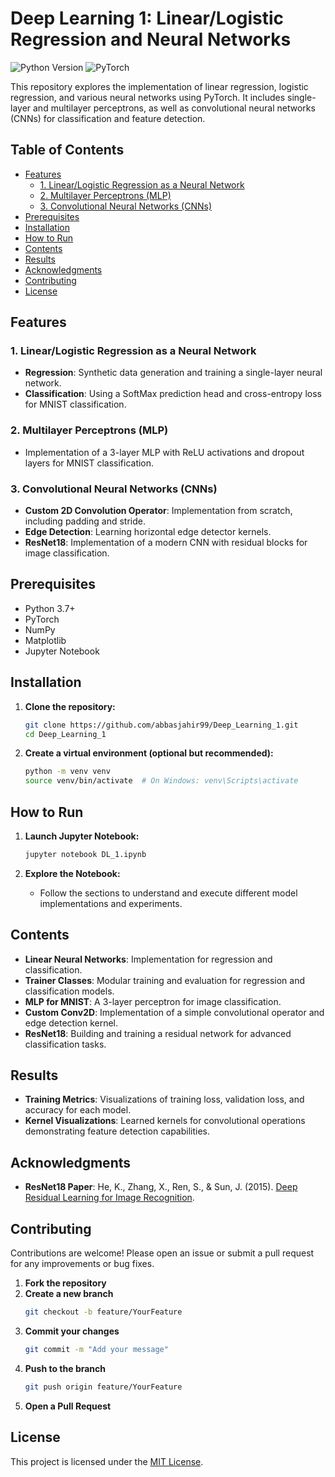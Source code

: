 # Deep Learning 1: Linear/Logistic Regression and Neural Networks

![Python Version](https://img.shields.io/badge/python-3.7%2B-blue)
![PyTorch](https://img.shields.io/badge/PyTorch-1.7.1-brightgreen)

This repository explores the implementation of linear regression, logistic regression, and various neural networks using PyTorch. It includes single-layer and multilayer perceptrons, as well as convolutional neural networks (CNNs) for classification and feature detection.

## Table of Contents

- [Features](#features)
  - [1. Linear/Logistic Regression as a Neural Network](#1-linearlogistic-regression-as-a-neural-network)
  - [2. Multilayer Perceptrons (MLP)](#2-multilayer-perceptrons-mlp)
  - [3. Convolutional Neural Networks (CNNs)](#3-convolutional-neural-networks-cnns)
- [Prerequisites](#prerequisites)
- [Installation](#installation)
- [How to Run](#how-to-run)
- [Contents](#contents)
- [Results](#results)
- [Acknowledgments](#acknowledgments)
- [Contributing](#contributing)
- [License](#license)

## Features

### 1. Linear/Logistic Regression as a Neural Network
- **Regression**: Synthetic data generation and training a single-layer neural network.
- **Classification**: Using a SoftMax prediction head and cross-entropy loss for MNIST classification.

### 2. Multilayer Perceptrons (MLP)
- Implementation of a 3-layer MLP with ReLU activations and dropout layers for MNIST classification.

### 3. Convolutional Neural Networks (CNNs)
- **Custom 2D Convolution Operator**: Implementation from scratch, including padding and stride.
- **Edge Detection**: Learning horizontal edge detector kernels.
- **ResNet18**: Implementation of a modern CNN with residual blocks for image classification.

## Prerequisites
- Python 3.7+
- PyTorch
- NumPy
- Matplotlib
- Jupyter Notebook

## Installation

1. **Clone the repository:**
    ```bash
    git clone https://github.com/abbasjahir99/Deep_Learning_1.git
    cd Deep_Learning_1
    ```

2. **Create a virtual environment (optional but recommended):**
    ```bash
    python -m venv venv
    source venv/bin/activate  # On Windows: venv\Scripts\activate
    ```

## How to Run

1. **Launch Jupyter Notebook:**
    ```bash
    jupyter notebook DL_1.ipynb
    ```

2. **Explore the Notebook:**
    - Follow the sections to understand and execute different model implementations and experiments.

## Contents

- **Linear Neural Networks**: Implementation for regression and classification.
- **Trainer Classes**: Modular training and evaluation for regression and classification models.
- **MLP for MNIST**: A 3-layer perceptron for image classification.
- **Custom Conv2D**: Implementation of a simple convolutional operator and edge detection kernel.
- **ResNet18**: Building and training a residual network for advanced classification tasks.

## Results

- **Training Metrics**: Visualizations of training loss, validation loss, and accuracy for each model.
- **Kernel Visualizations**: Learned kernels for convolutional operations demonstrating feature detection capabilities.

## Acknowledgments

- **ResNet18 Paper**: He, K., Zhang, X., Ren, S., & Sun, J. (2015). [Deep Residual Learning for Image Recognition](https://arxiv.org/abs/1512.03385).

## Contributing

Contributions are welcome! Please open an issue or submit a pull request for any improvements or bug fixes.

1. **Fork the repository**
2. **Create a new branch**
    ```bash
    git checkout -b feature/YourFeature
    ```
3. **Commit your changes**
    ```bash
    git commit -m "Add your message"
    ```
4. **Push to the branch**
    ```bash
    git push origin feature/YourFeature
    ```
5. **Open a Pull Request**

## License

This project is licensed under the [MIT License](LICENSE).

